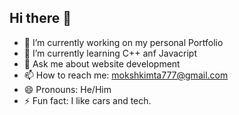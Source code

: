 ## Hi there 👋
- 🔭 I’m currently working on my personal Portfolio
- 🌱 I’m currently learning C++ anf Javacript
- 💬 Ask me about website development 
- 📫 How to reach me: mokshkimta777@gmail.com
- 😄 Pronouns: He/Him
- ⚡ Fun fact: I like cars and tech.
